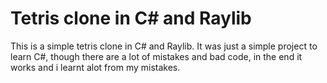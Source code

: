 # Tetris clone in C# and Raylib
This is a simple tetris clone in C# and Raylib. It was just a simple project to learn C#, though there are a lot of mistakes and bad code, in the end it works and i learnt alot from my mistakes. 
